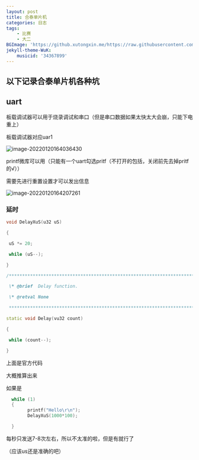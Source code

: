 ```yaml
---
layout: post
title: 合泰单片机
categories: 日志
tags: 
    - 比赛 
    - 大二
BGImage: 'https://github.xutongxin.me/https://raw.githubusercontent.com/xutongxin1/PictureBed/master/img0/20220310123346.png'
jekyll-theme-WuK:
    musicid: '34367899'
---
```


## 以下记录合泰单片机各种坑

## uart

板载调试器可以用于烧录调试和串口（但是串口数据如果太快太大会崩，只能下电重上）

板载调试器对应uar1



![image-20220120164036430](https://github.xutongxin.me/https://raw.githubusercontent.com/xutongxin1/PictureBed/master/img0/image-20220120164036430.png)



printf微库可以用（只能有一个uart勾选pritf（不打开的包括，关闭前先去掉pritf的√））

需要先进行重置设置才可以发出信息

![image-20220120164207261](https://github.xutongxin.me/https://raw.githubusercontent.com/xutongxin1/PictureBed/master/img0/image-20220120164207261.png)



### 延时

```c++
void DelayXuS(u32 uS)

{

 uS *= 20;

 while (uS--);

}
```

```c++
/*********************************************************************************************************//**

 \* @brief  Delay function.

 \* @retval None

 ************************************************************************************************************/

static void Delay(vu32 count)

{

 while (count--);

}


```

上面是官方代码

大概推算出来

如果是

```c++
  while (1)
  {
		printf("Hello\r\n");
		DelayXuS(1000*100);

  }
```

每秒只发送7-8次左右，所以不太准的啦，但是有就行了

（应该us还是准确的吧）
